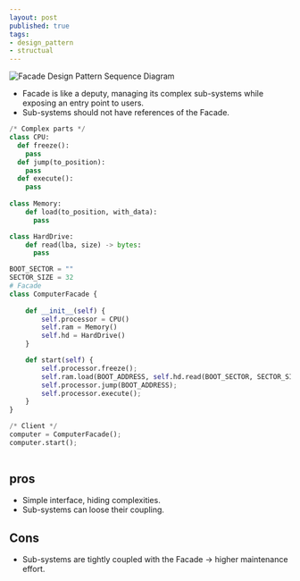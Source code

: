 ```yaml
---
layout: post
published: true
tags:
- design_pattern
- structual
---
```


![Facade Design Pattern Sequence Diagram](https://upload.wikimedia.org/wikipedia/commons/thumb/3/3d/Facade_Design_Pattern_Sequence_Diagram_UML.svg/350px-Facade_Design_Pattern_Sequence_Diagram_UML.svg.png)

- Facade is like a deputy, managing its complex sub-systems while exposing an entry point to users.
- Sub-systems should not have references of the Facade.

```python
/* Complex parts */
class CPU:
  def freeze():
    pass
  def jump(to_position):
    pass
  def execute():
    pass
  
class Memory:
    def load(to_position, with_data):
      pass

class HardDrive:
    def read(lba, size) -> bytes:
      pass

BOOT_SECTOR = ""
SECTOR_SIZE = 32
# Facade
class ComputerFacade {
    
    def __init__(self) {
        self.processor = CPU()
        self.ram = Memory()
        self.hd = HardDrive()
    }

    def start(self) {
        self.processor.freeze();
        self.ram.load(BOOT_ADDRESS, self.hd.read(BOOT_SECTOR, SECTOR_SIZE));
        self.processor.jump(BOOT_ADDRESS);
        self.processor.execute();
    }
}

/* Client */
computer = ComputerFacade();
computer.start();
  
```



## pros

- Simple interface, hiding complexities.
- Sub-systems can loose their coupling.



## Cons

- Sub-systems are tightly coupled with the Facade -> higher maintenance effort.

